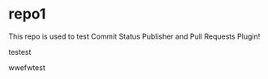 # repo1

This repo is used to test Commit Status Publisher and Pull Requests Plugin!

testest

wwefwtest
